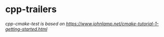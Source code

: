 # cpp-trailers
 
###### cpp-cmake-test is based on https://www.johnlamp.net/cmake-tutorial-1-getting-started.html
  
